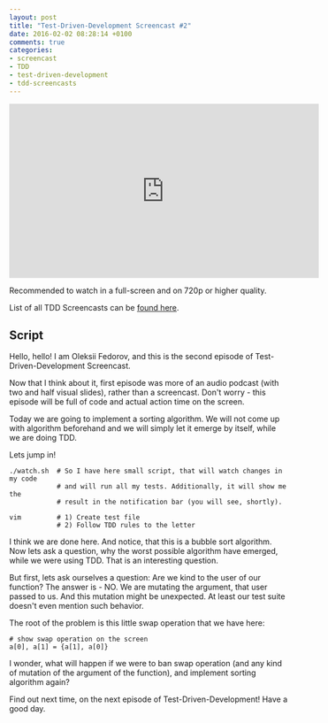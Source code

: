 ```yaml
---
layout: post
title: "Test-Driven-Development Screencast #2"
date: 2016-02-02 08:28:14 +0100
comments: true
categories:
- screencast
- TDD
- test-driven-development
- tdd-screencasts
---
```


<iframe width="560" height="315" src="https://www.youtube.com/embed/6XMoZ7snuKo?list=PLbNxoJawcer22UE8lT93-fX8ZYFNtoXFu" frameborder="0" allowfullscreen></iframe>

Recommended to watch in a full-screen and on 720p or higher quality.

List of all TDD Screencasts can be [found here](/blog/categories/tdd-screencasts/).

## Script

Hello, hello! I am Oleksii Fedorov, and this is the second episode of
Test-Driven-Development Screencast.

Now that I think about it, first episode was more of an audio podcast (with two
and half visual slides), rather than a screencast. Don't worry - this episode
will be full of code and actual action time on the screen.

Today we are going to implement a sorting algorithm. We will not come up with
algorithm beforehand and we will simply let it emerge by itself, while we are
doing TDD.

Lets jump in!

```
./watch.sh  # So I have here small script, that will watch changes in my code
            # and will run all my tests. Additionally, it will show me the
            # result in the notification bar (you will see, shortly).

vim         # 1) Create test file
            # 2) Follow TDD rules to the letter
```

I think we are done here. And notice, that this is a bubble sort algorithm. Now
lets ask a question, why the worst possible algorithm have emerged, while we
were using TDD. That is an interesting question.

But first, lets ask ourselves a question: Are we kind to the user of our
function? The answer is - NO. We are mutating the argument, that user passed to
us. And this mutation might be unexpected. At least our test suite doesn't even
mention such behavior.

The root of the problem is this little swap operation that we have here:

```
# show swap operation on the screen
a[0], a[1] = {a[1], a[0]}
```

I wonder, what will happen if we were to ban swap operation (and any kind of
mutation of the argument of the function), and implement sorting algorithm
again?

Find out next time, on the next episode of Test-Driven-Development! Have a good
day.
